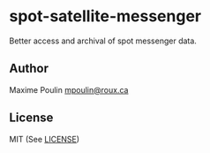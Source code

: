 # spot-satellite-messenger

Better access and archival of spot messenger data.

## Author
Maxime Poulin <mpoulin@roux.ca>

## License
MIT (See [LICENSE](https://github.com/wiredmax/spot-satellite-messenger/blob/master/LICENSE))

